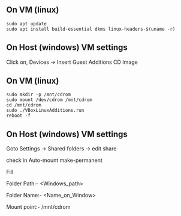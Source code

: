 
## On VM (linux)
```
sudo apt update
sudo apt install build-essential dkms linux-headers-$(uname -r)
```
## On Host (windows) VM settings

Click on, Devices -> Insert Guest Additions CD Image

## On VM (linux)
```
sudo mkdir -p /mnt/cdrom
sudo mount /dev/cdrom /mnt/cdrom
cd /mnt/cdrom
sudo ./VBoxLinuxAdditions.run
reboot -f
```

## On Host (windows) VM settings

Goto Settings -> Shared folders -> edit share

check in 
	Auto-mount
	make-permanent 

Fill
	
 Folder Path:- <Windows_path>

 Folder Name:- <Name_on_Window>

 Mount point:- /mnt/cdrom
